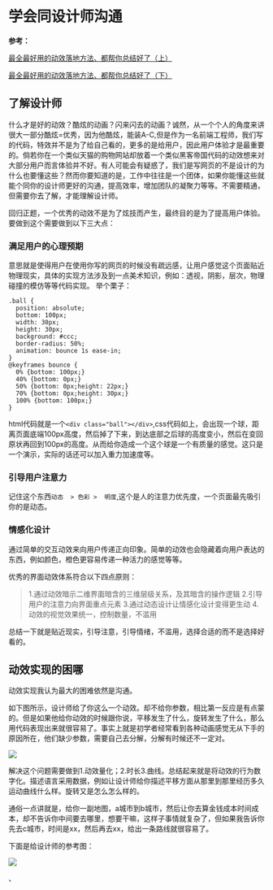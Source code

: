 # 学会同设计师沟通
**参考：**

[最全最好用的动效落地方法、都帮你总结好了（上）](https://zhuanlan.zhihu.com/p/34501702)

[最全最好用的动效落地方法、都帮你总结好了（下）](https://zhuanlan.zhihu.com/p/34815524)

## 了解设计师
什么才是好的动效？酷炫的动画？闪来闪去的动画？诚然，从一个个人的角度来讲很大一部分酷炫=优秀，因为他酷炫，能装A-C,但是作为一名前端工程师，我们写的代码，特效并不是为了给自己看的，更多的是给用户，因此用户体验才是最重要的。倘若你在一个类似天猫的购物网站却放着一个类似黑客帝国代码的动效想来对大部分用户而言体验并不好。有人可能会有疑惑了，我们是写网页的不是设计的为什么也要懂这些？然而你要知道的是，工作中往往是一个团体，如果你能懂这些就能个同你的设计师更好的沟通，提高效率，增加团队的凝聚力等等。不需要精通，但需要你去了解，才能理解设计师。

回归正题，一个优秀的动效不是为了炫技而产生，最终目的是为了提高用户体验。要做到这个需要做到以下三大点：
### 满足用户的心理预期
意思就是使得用户在使用你写的网页的时候没有疏远感，让用户感觉这个页面贴近物理现实，具体的实现方法涉及到一点美术知识，例如：透视，阴影，层次，物理碰撞的模仿等等代码实现。
举个栗子：
```
.ball {
  position: absolute;
  bottom: 100px;
  width: 30px;
  height: 30px;
  background: #ccc;
  border-radius: 50%;
  animation: bounce 1s ease-in;
}
@keyframes bounce {
  0% {bottom: 100px;}
  40% {bottom: 0px;}
  50% {bottom: 0px;height: 22px;}
  70% {bottom: 0px;height: 30px;}
  100% {bottom: 100px;}
}
```
html代码就是一个`<div class="ball"></div>`,css代码如上，会出现一个球，距离页面底端100px高度，然后掉了下来，到达底部之后球的高度变小，然后在变回原状再回到100px的高度。从而给你造成一个这个球是一个有质量的感觉。这只是一个演示，实际的话还可以加入重力加速度等。

### 引导用户注意力 
记住这个东西`动态  > 色彩 >  明度`,这个是人的注意力优先度，一个页面最先吸引你的是动态。
### 情感化设计
通过简单的交互动效来向用户传递正向印象。简单的动效也会隐藏着向用户表达的东西，例如颜色，橙色更容易传递一种活力的感觉等等。

优秀的界面动效体系符合以下四点原则：

>1.通过动效暗示二维界面暗含的三维层级关系，及其暗含的操作逻辑
>2.引导用户的注意力向界面重点元素
>3.通过动态设计让情感化设计变得更生动
>4.动效的视觉效果统一，控制数量，不滥用

总结一下就是贴近现实，引导注意，引导情绪，不滥用，选择合适的而不是选择好看的。

## 动效实现的困哪

动效实现我认为最大的困难依然是沟通。

如下图所示，设计师给了你这么一个动效。却不给你参数，相比第一反应是有点蒙的。但是如果他给你动效的时候跟你说，平移发生了什么，旋转发生了什么，那么用代码表现出来就很容易了。事实上就是初学者经常看到各种动画感觉无从下手的原因所在，他们缺少参数，需要自己去分解，分解有时候还不一定对。
 
 ![](https://pic1.zhimg.com/v2-48807372a1eb05ad4131f9ee6ac612d0_b.gif)
 
解决这个问题需要做到1.动效量化；2.时长3.曲线。总结起来就是将动效的行为数字化。描述语言采用数据，例如让设计师给你描述平移方面从那里到那里经历多久运动曲线什么样。旋转又是怎么怎么样的。

通俗一点讲就是，给你一副地图，a城市到b城市，然后让你去算金钱成本时间成本，却不告诉你中间要去哪里，想要干嘛，这样子事情就复杂了，但如果我告诉你先去c城市，时间是xx，然后再去xx，给出一条路线就很容易了。

下面是给设计师的参考图：

 ![](https://pic3.zhimg.com/80/v2-d266e5ca80b006fdf9da28c29417cec1_hd.jpg)
 
 
 
 
 
 
 、
